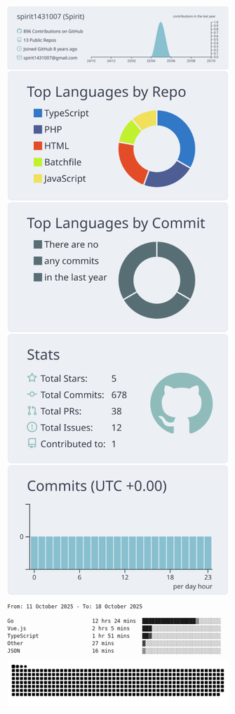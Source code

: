 [![](https://raw.githubusercontent.com/spirit1431007/spirit1431007/master/profile-summary-card-output/nord_bright/0-profile-details.svg)](https://git.io/spiritx)
[![](https://raw.githubusercontent.com/spirit1431007/spirit1431007/master/profile-summary-card-output/nord_bright/1-repos-per-language.svg)](https://git.io/spiritx) [![](https://raw.githubusercontent.com/spirit1431007/spirit1431007/master/profile-summary-card-output/nord_bright/2-most-commit-language.svg)](https://git.io/spiritx)
[![](https://raw.githubusercontent.com/spirit1431007/spirit1431007/master/profile-summary-card-output/nord_bright/3-stats.svg)](https://git.io/spiritx) [![](https://raw.githubusercontent.com/spirit1431007/spirit1431007/master/profile-summary-card-output/nord_bright/4-productive-time.svg)](https://git.io/spiritx)

<!--START_SECTION:waka-->

```txt
From: 11 October 2025 - To: 18 October 2025

Go                         12 hrs 24 mins  █████████████████▒░░░░░░░   69.40 %
Vue.js                     2 hrs 5 mins    ███░░░░░░░░░░░░░░░░░░░░░░   11.65 %
TypeScript                 1 hr 51 mins    ██▓░░░░░░░░░░░░░░░░░░░░░░   10.42 %
Other                      27 mins         ▓░░░░░░░░░░░░░░░░░░░░░░░░   02.54 %
JSON                       16 mins         ▒░░░░░░░░░░░░░░░░░░░░░░░░   01.55 %
```

<!--END_SECTION:waka-->

![contribution](https://github.com/spirit1431007/spirit1431007/blob/output/github-contribution-grid-snake.svg)
